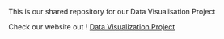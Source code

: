 This is our shared repository for our Data Visualisation Project

Check our website out ! [Data Visualization Project](https://marcogiacoppo.github.io/)
